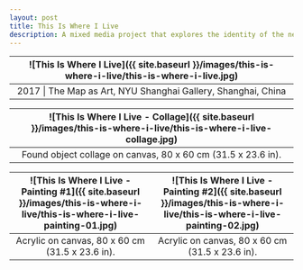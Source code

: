 ```yaml
---
layout: post
title: This Is Where I Live
description: A mixed media project that explores the identity of the neightborhood I live in.
---
```


![This Is Where I Live]({{ site.baseurl }}/images/this-is-where-i-live/this-is-where-i-live.jpg) |
:----------: |
2017 \| The Map as Art, NYU Shanghai Gallery, Shanghai, China |

![This Is Where I Live - Collage]({{ site.baseurl }}/images/this-is-where-i-live/this-is-where-i-live-collage.jpg) |
:----------: |
Found object collage on canvas, 80 x 60 cm (31.5 x 23.6 in). |

![This Is Where I Live - Painting #1]({{ site.baseurl }}/images/this-is-where-i-live/this-is-where-i-live-painting-01.jpg) | ![This Is Where I Live - Painting #2]({{ site.baseurl }}/images/this-is-where-i-live/this-is-where-i-live-painting-02.jpg)
:----------: | :----------:
Acrylic on canvas, 80 x 60 cm (31.5 x 23.6 in). | Acrylic on canvas, 80 x 60 cm (31.5 x 23.6 in).
